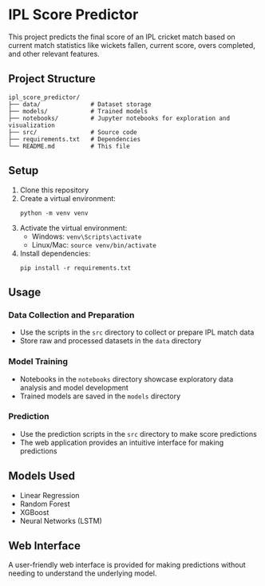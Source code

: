 # IPL Score Predictor

This project predicts the final score of an IPL cricket match based on current match statistics like wickets fallen, current score, overs completed, and other relevant features.

## Project Structure

```
ipl_score_predictor/
├── data/              # Dataset storage
├── models/            # Trained models
├── notebooks/         # Jupyter notebooks for exploration and visualization
├── src/               # Source code
├── requirements.txt   # Dependencies
└── README.md          # This file
```

## Setup

1. Clone this repository
2. Create a virtual environment:
   ```
   python -m venv venv
   ```
3. Activate the virtual environment:
   - Windows: `venv\Scripts\activate`
   - Linux/Mac: `source venv/bin/activate`
4. Install dependencies:
   ```
   pip install -r requirements.txt
   ```

## Usage

### Data Collection and Preparation
- Use the scripts in the `src` directory to collect or prepare IPL match data
- Store raw and processed datasets in the `data` directory

### Model Training
- Notebooks in the `notebooks` directory showcase exploratory data analysis and model development
- Trained models are saved in the `models` directory

### Prediction
- Use the prediction scripts in the `src` directory to make score predictions
- The web application provides an intuitive interface for making predictions

## Models Used
- Linear Regression
- Random Forest
- XGBoost
- Neural Networks (LSTM)

## Web Interface
A user-friendly web interface is provided for making predictions without needing to understand the underlying model. 